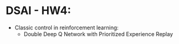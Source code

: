 
# DSAI - HW4:
- Classic control in reinforcement learning:
    - Double Deep Q Network with Prioritized Experience Replay

